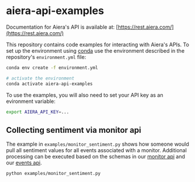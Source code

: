 # aiera-api-examples

Documentation for Aiera's API is available at: [https://rest.aiera.com/](https://rest.aiera.com/)  


This repository contains code examples for interacting with Aiera's APIs. To set up the environment using [conda](https://docs.conda.io/projects/conda/en/latest/user-guide/install/index.html) use the environment described in the repository's `environment.yml` file:

```bash
conda env create -f environment.yml

# activate the environment
conda activate aiera-api-examples
```

To use the examples, you will also need to set your API key as an evironment variable:

```bash
export AIERA_API_KEY=...
```


## Collecting sentiment via monitor api

The example in `examples/monitor_sentiment.py` shows how someone would pull all sentiment values for all events associated with a monitor. Additional processing can be executed based on the schemas in our [monitor api](https://rest.aiera.com/docs/monitor-matches) and our [events api](https://rest.aiera.com/docs/get-event).


```bash
python examples/monitor_sentiment.py
```
